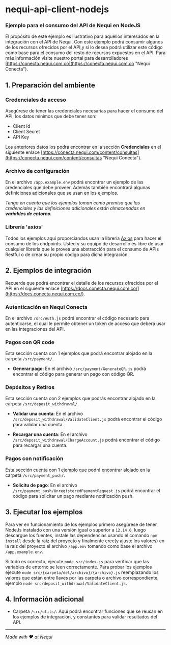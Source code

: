 # nequi-api-client-nodejs #

### Ejemplo para el consumo del API de Nequi en NodeJS  ###

El propósito de este ejemplo es ilustrativo para aquellos interesados en la integración con el API de Nequi. Con este ejemplo podrá consumir algunos de los recursos ofrecidos por el API,y si lo desea podrá utilizar este código como base para el consumo del resto de recursos expuestos en el API. Para más información visite nuestro portal para desarrolladores [https://conecta.nequi.com.co](https://conecta.nequi.com.co "Nequi Conecta").

## 1. Preparación del ambiente

### Credenciales de acceso

Asegúrese de tener las credenciales necesarias para hacer el consumo del API, los datos mínimos que debe tener son:
- Client Id
- Client Secret
- API Key

Los anteriores datos los podrá encontrar en la sección **Credenciales** en el siguiente enlace [https://conecta.nequi.com/content/consultas](https://conecta.nequi.com/content/consultas "Nequi Conecta").

### Archivo de configuración

En el archivo ```/app.example.env``` podrá encontrar un ejemplo de las credenciales que debe proveer. Además también encontrará algunas definiciones adicionales que se usan en los ejemplos.

*Tenga en cuenta que los ejemplos toman como premisa que las credenciales y las definiciones adicionales están almacenadas en **variables de entorno**.*

### Librería 'axios'

Todos los ejemplos aquí proporciandos usan la librería [Axios](https://www.npmjs.com/package/axios) para hacer el consumo de los endpoints. Usted y su equipo de desarrollo es libre de usar cualquier librería que le provea una abstracción para el consumo de APIs Restful o de crear su propio código para dicha integración.

## 2. Ejemplos de integración

Recuerde que podrá encontrar el detalle de los recursos ofrecidos por el API en el siguiente enlace [https://docs.conecta.nequi.com.co/](https://docs.conecta.nequi.com.co/).

### Autenticación en Nequi Conecta

En el archivo ```/src/Auth.js``` podrá encontrar el código necesario para autenticarse, el cual le permite obtener un token de acceso que deberá usar en las integraciones del API.

### Pagos con QR code

Esta sección cuenta con 1 ejemplos que podrá encontrar alojado en la carpeta ```/src/payment/```.

- **Generar pago**: En el archivo ```/src/payment/GenerateQR.js``` podrá encontrar el código para generar un pago con código QR.

### Depósitos y Retiros

Esta sección cuenta con 2 ejemplos que podrás encontrar alojado en la carpeta ```/src/deposit_withdrawal/```.

- **Validar una cuenta**: En el archivo ```/src/deposit_withdrawal/ValidateClient.js``` podrá encontrar el código para validar una cuenta.

- **Recargar una cuenta**: En el archivo ```/src/deposit_withdrawal/ChargeAccount.js``` podrá encontrar el código para recargar una cuenta.

### Pagos con notificación

Esta sección cuenta con 1 ejemplo que podrá encontrar alojado en la carpeta ```/src/payment_push/```.

- **Solicitu de pago**: En el archivo ```/src/payment_push/UnregisteredPaymentRequest.js``` podrá encontrar el código para solicitar un pago mediante notificación push.

## 3. Ejecutar los ejemplos

Para ver en funcionamiento de los ejemplos primero asegúrese de tener NodeJs instalado con una versión igual o superior a ```12.14.0```, luego descargue los fuentes, instale las dependencias usando el comando ```npm install``` desde la raíz del proyecto y finalmente cree(y ajuste los valores) en la raíz del proyecto el archivo ```/app.env``` tomando como base el archivo ```/app.example.env```.

Si todo es correcto, ejecute ```node src/index.js``` para verificar que las variables de entorno se leen correctamente. Para probar los ejemplos ejecute ```node src/{carpeta/del/archivo}/{archivo}.js``` reemplazando los valores que están entre llaves por las carpeta o archivo correspondiente, ejemplo ```node src/deposit_withdrawal/ValidateClient.js```.

## 4. Información adicional

- Carpeta ```/src/utils/```: Aquí podrá encontrar funciones que se reusan en los ejemplos de integración, y constantes para validar resultados del API.

----------
*Made with ♥ at Nequi*

